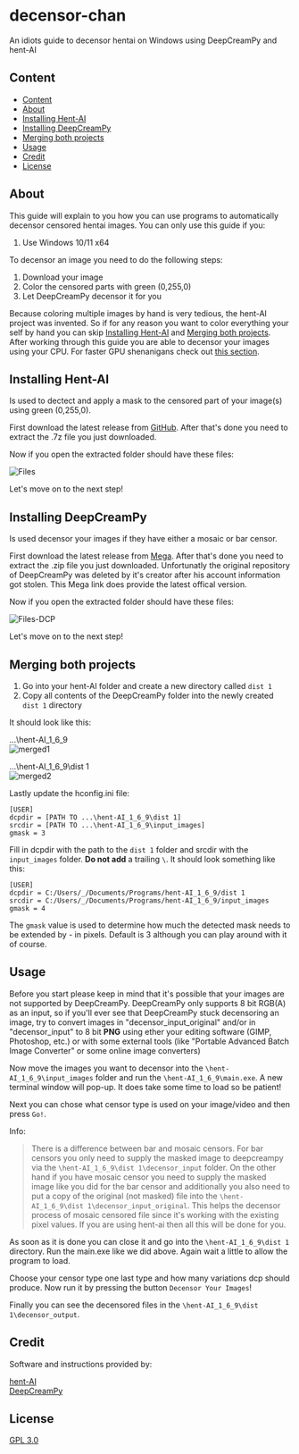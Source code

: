 # decensor-chan <!-- omit in toc --> 

An idiots guide to decensor hentai on Windows using DeepCreamPy and hent-AI

## Content

- [Content](#content)
- [About](#about)
- [Installing Hent-AI](#installing-hent-ai)
- [Installing DeepCreamPy](#installing-deepcreampy)
- [Merging both projects](#merging-both-projects)
- [Usage](#usage)
- [Credit](#credit)
- [License](#license)

## About

This guide will explain to you how you can use programs to automatically decensor censored hentai images. You can only use this guide if you:

1. Use Windows 10/11 x64

To decensor an image you need to do the following steps:

1. Download your image
2. Color the censored parts with green (0,255,0)
3. Let DeepCreamPy decensor it for you 

Because coloring multiple images by hand is very tedious, the hent-AI project was invented. So if for any reason you want to color everything your self by hand you can skip [Installing Hent-AI](#installing-hent-ai) and [Merging both projects](#merging-both-projects). After working through this guide you are able to decensor your images using your CPU. For faster GPU shenanigans check out [this section](https://github.com/natethegreate/hent-AI#requirements).

## Installing Hent-AI

Is used to dectect and apply a mask to the censored part of your image(s) using green (0,255,0).

First download the latest release from [GitHub](https://github.com/natethegreate/hent-AI/releases/download/v1.6.9/hent-AI_1_6_9.7z). After that's done you need to extract the .7z file you just downloaded.

Now if you open the extracted folder should have these files:  

![Files](https://i.imgur.com/5g4dive.png)

Let's move on to the next step!

## Installing DeepCreamPy

Is used decensor your images if they have either a mosaic or bar censor.

First download the latest release from [Mega](https://mega.nz/file/mhESmDqB#K1oGhABr2uPmxEHcbJD6uVLGhCLeZoUB7h2Z8Duyfvg). After that's done you need to extract the .zip file you just downloaded. Unfortunatly the original repository of DeepCreamPy was deleted by it's creator after his account information got stolen. This Mega link does provide the latest offical version.

Now if you open the extracted folder should have these files:  

![Files-DCP](https://i.imgur.com/rV4flVI.png)

Let's move on to the next step!

## Merging both projects

1. Go into your hent-AI folder and create a new directory called ```dist 1```
2. Copy all contents of the DeepCreamPy folder into the newly created ```dist 1``` directory

It should look like this:

...\hent-AI_1_6_9\
![merged1](https://i.imgur.com/LcPpADi.png)

...\hent-AI_1_6_9\dist 1\
![merged2](https://i.imgur.com/rV4flVI.png)

Lastly update the hconfig.ini file:

```
[USER]
dcpdir = [PATH TO ...\hent-AI_1_6_9\dist 1]
srcdir = [PATH TO ...\hent-AI_1_6_9\input_images]
gmask = 3
```

Fill in dcpdir with the path to the ```dist 1``` folder and srcdir with the ```input_images``` folder. **Do not add** a trailing ```\```.
It should look something like this:

```
[USER]
dcpdir = C:/Users/_/Documents/Programs/hent-AI_1_6_9/dist 1
srcdir = C:/Users/_/Documents/Programs/hent-AI_1_6_9/input_images
gmask = 4
```

The ```gmask``` value is used to determine how much the detected mask needs to be extended by - in pixels. Default is 3 although you can play around with it of course.

## Usage

Before you start please keep in mind that it's possible that your images are not supported by DeepCreamPy. DeepCreamPy only supports 8 bit RGB(A) as an input, so if you'll ever see that DeepCreamPy stuck decensoring an image, try to convert images in "decensor_input_original" and/or in "decensor_input" to 8 bit **PNG** using ether your editing software (GIMP, Photoshop, etc.) or with some external tools (like "Portable Advanced Batch Image Converter" or some online image converters)

Now move the images you want to decensor into the ```\hent-AI_1_6_9\input_images``` folder and run the ```\hent-AI_1_6_9\main.exe```. A new terminal window will pop-up. It does take some time to load so be patient!

Next you can chose what censor type is used on your image/video and then press ```Go!```. 

Info:

>There is a difference between bar and mosaic censors. For bar censors you only need to supply the masked image to deepcreampy via the ```\hent-AI_1_6_9\dist 1\decensor_input``` folder. On the other hand if you have mosaic censor you need to supply the masked image like you did for the bar censor and additionally you also need to put a copy of the original (not masked) file into the ```\hent-AI_1_6_9\dist 1\decensor_input_original```. This helps the decensor process of mosaic censored file since it's working with the existing pixel values. If you are using hent-ai then all this will be done for you.

As soon as it is done you can close it and go into the ```\hent-AI_1_6_9\dist 1``` directory. Run the main.exe like we did above. Again wait a little to allow the program to load.

Choose your censor type one last type and how many variations dcp should produce. Now run it by pressing the button ```Decensor Your Images```!

Finally you can see the decensored files in the ```\hent-AI_1_6_9\dist 1\decensor_output```.

## Credit

Software and instructions provided by:

[hent-AI](https://github.com/natethegreate/hent-AI/releases/download/v1.6.9/hent-AI_1_6_9.7z)  
[DeepCreamPy](https://github.com/deeppomf/DeepCreamPy)

## License

[GPL 3.0](LICENSE)
